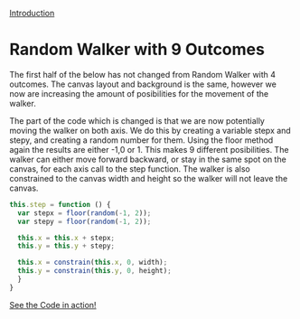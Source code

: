 [Introduction](../)

# Random Walker with 9 Outcomes
The first half of the below has not changed from Random Walker with 4 outcomes.
The canvas layout and background is the same, however we now are increasing the amount of posibilities for the movement of the walker.  

The part of the code which is changed is that we are now potentially moving the walker on both axis. We do this by creating a variable stepx and stepy, and creating a random number for them. Using the floor method again the results are either -1,0 or 1. This makes 9 different posibilities. The walker can either move forward backward, or stay in the same spot on the canvas, for each axis call to the step function. The walker is also constrained to the canvas width and height so the walker will not leave the canvas.


```js
this.step = function () {
  var stepx = floor(random(-1, 2));
  var stepy = floor(random(-1, 2));

  this.x = this.x + stepx;
  this.y = this.y + stepy;

  this.x = constrain(this.x, 0, width);
  this.y = constrain(this.y, 0, height);
  }
}
```

[See the Code in action!](sketch.html)
